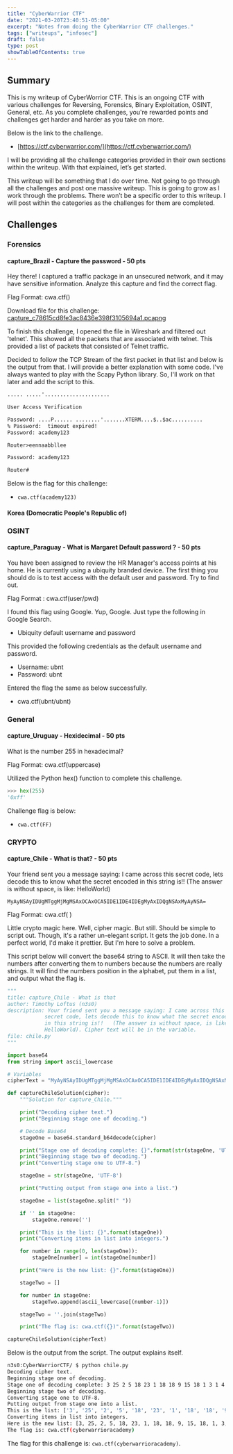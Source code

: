 ```yaml
---
title: "CyberWarrior CTF"
date: "2021-03-20T23:40:51-05:00"
excerpt: "Notes from doing the CyberWarrior CTF challenges."
tags: ["writeups", "infosec"]
draft: false
type: post
showTableOfContents: true
---
```


## Summary

This is my writeup of CyberWorrior CTF. This is an ongoing CTF with various 
challenges for Reversing, Forensics, Binary Exploitation, OSINT, General, 
etc. As you complete challenges, you're rewarded points and challenges 
get harder and harder as you take on more.

Below is the link to the challenge.

- [https://ctf.cyberwarrior.com/](https://ctf.cyberwarrior.com/)

I will be providing all the challenge categories provided in their own 
sections within the writeup. With that explained, let’s get started.

This writeup will be something that I do over time. Not going to go through 
all the challenges and post one massive writeup. This is going to grow 
as I work through the problems. There won’t be a specific order to this 
writeup. I will post within the categories as the challenges for them are 
completed.

## Challenges

### Forensics

#### capture_Brazil - Capture the password - 50 pts

Hey there! I captured a traffic package in an unsecured network, and it 
may have sensitive information. Analyze this capture and find the correct 
flag.

Flag Format: cwa.ctf()

Download file for this challenge: [capture_c78615cd8fe3ac8436e398f3105694a1.pcapng](https://ctf.cyberwarrior.com/data/attachment.php?id=14)

To finish this challenge, I opened the file in Wireshark and filtered out 
'telnet'. This showed all the packets that are associated with telnet. 
This provided a list of packets that consisted of Telnet traffic.

Decided to follow the TCP Stream of the first packet in that list and 
below is the output from that. I will provide a better explanation with 
some code. I've always wanted to play with the Scapy Python library. So, 
I'll work on that later and add the script to this.

```txt
..... .....'.....................

User Access Verification

Password: ....P...... ........'.......XTERM....$..$ac..........
% Password:  timeout expired!
Password: academy123

Router>eennaabbllee

Password: academy123

Router#
```

Below is the flag for this challenge:

- ```cwa.ctf(academy123)```

#### Korea (Domocratic People's Republic of)

### OSINT

#### capture_Paraguay - What is Margaret Default password ? - 50 pts

You have been assigned to review the HR Manager's access points at his 
home. He is currently using a ubiquity branded device. The first thing 
you should do is to test access with the default user and password. Try 
to find out.

Flag Format : cwa.ctf(user/pwd)

I found this flag using Google. Yup, Google. Just type the following in 
Google Search.

- Ubiquity default username and password

This provided the following credentials as the default username and password.

- Username: ubnt
- Password: ubnt

Entered the flag the same as below successfully.

- cwa.ctf(ubnt/ubnt)

### General

#### capture_Uruguay - Hexidecimal - 50 pts

What is the number 255 in hexadecimal? 

Flag Format: cwa.ctf(uppercase)

Utilized the Python hex() function to complete this challenge.

```python
>>> hex(255)
'0xff'
```

Challenge flag is below:

- ```cwa.ctf(FF)```

### CRYPTO

#### capture_Chile - What is that? - 50 pts

Your friend sent you a message saying: I came across this secret code, 
lets decode this to know what the secret encoded in this string is!! 
(The answer is without space, is like: HelloWorld)

```
MyAyNSAyIDUgMTggMjMgMSAxOCAxOCA5IDE1IDE4IDEgMyAxIDQgNSAxMyAyNSA= 
```

Flag Format: cwa.ctf( )

Little crypto magic here. Well, cipher magic. But still. Should be simple 
to script out. Though, it's a rather un-elegant script. It gets the job 
done. In a perfect world, I'd make it prettier. But I'm here to solve a 
problem.

This script below will convert the base64 string to ASCII. It will then 
take the numbers after converting them to numbers because the numbers 
are really strings. It will find the numbers position in the alphabet, 
put them in a list, and output what the flag is.

```python
"""
title: capture_Chile - What is that
author: Timothy Loftus (n3s0)
description: Your friend sent you a message saying: I came across this 
            secret code, lets decode this to know what the secret encoded 
            in this string is!!   (The answer is without space, is like: 
            HelloWorld). Cipher text will be in the variable.
file: chile.py
"""

import base64
from string import ascii_lowercase

# Variables
cipherText = "MyAyNSAyIDUgMTggMjMgMSAxOCAxOCA5IDE1IDE4IDEgMyAxIDQgNSAxMyAyNSA="

def captureChileSolution(cipher):
    """Solution for capture_Chile."""

    print("Decoding cipher text.")
    print("Beginning stage one of decoding.")

    # Decode Base64
    stageOne = base64.standard_b64decode(cipher)

    print("Stage one of decoding complete: {}".format(str(stageOne, 'UTF-8')))
    print("Beginning stage two of decoding.")
    print("Converting stage one to UTF-8.")

    stageOne = str(stageOne, 'UTF-8')

    print("Putting output from stage one into a list.")

    stageOne = list(stageOne.split(" "))

    if '' in stageOne:
        stageOne.remove('')

    print("This is the list: {}".format(stageOne))
    print("Converting items in list into integers.")

    for number in range(0, len(stageOne)):
        stageOne[number] = int(stageOne[number])

    print("Here is the new list: {}".format(stageOne))

    stageTwo = []

    for number in stageOne:
        stageTwo.append(ascii_lowercase[(number-1)])

    stageTwo = ''.join(stageTwo)

    print("The flag is: cwa.ctf({})".format(stageTwo))

captureChileSolution(cipherText)
```

Below is the output from the script. The output explains itself.

```sh
n3s0:CyberWarriorCTF/ $ python chile.py                                                                    [2:38:16]
Decoding cipher text.
Beginning stage one of decoding.
Stage one of decoding complete: 3 25 2 5 18 23 1 18 18 9 15 18 1 3 1 4 5 13 25 
Beginning stage two of decoding.
Converting stage one to UTF-8.
Putting output from stage one into a list.
This is the list: ['3', '25', '2', '5', '18', '23', '1', '18', '18', '9', '15', '18', '1', '3', '1', '4', '5', '13', '25']
Converting items in list into integers.
Here is the new list: [3, 25, 2, 5, 18, 23, 1, 18, 18, 9, 15, 18, 1, 3, 1, 4, 5, 13, 25]
The flag is: cwa.ctf(cyberwarrioracademy)
```

The flag for this challenge is: ```cwa.ctf(cyberwarrioracademy)```.
